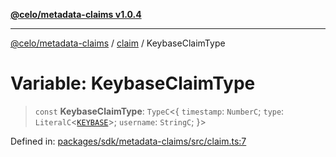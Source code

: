 [**@celo/metadata-claims v1.0.4**](../../README.md)

***

[@celo/metadata-claims](../../README.md) / [claim](../README.md) / KeybaseClaimType

# Variable: KeybaseClaimType

> `const` **KeybaseClaimType**: `TypeC`\<\{ `timestamp`: `NumberC`; `type`: `LiteralC`\<[`KEYBASE`](../../types/enumerations/ClaimTypes.md#keybase)\>; `username`: `StringC`; \}\>

Defined in: [packages/sdk/metadata-claims/src/claim.ts:7](https://github.com/celo-org/developer-tooling/blob/master/packages/sdk/metadata-claims/src/claim.ts#L7)
